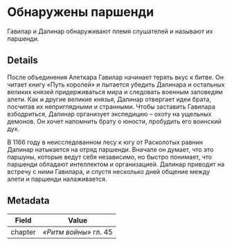 # Обнаружены паршенди
Гавилар и Далинар обнаруживают племя слушателей и называют их паршенди.

## Details
После объединения Алеткара Гавилар начинает терять вкус к битве. Он читает книгу «Путь королей» и пытается убедить Далинара и остальных великих князей придерживаться мира и следовать военным заповедям алети. Как и другие великие князья, Далинар отвергает идеи брата, посчитав их неприглядными и странными. Чтобы заставить Гавилара взбодриться, Далинар организует экспедицию – охоту на ущельных демонов. Он хочет напомнить брату о юности, пробудить его воинский дух.

В 1166 году в неисследованном лесу к югу от Расколотых равнин Далинар натыкается на отряд паршенди. Вначале он думает, что это паршуны, которые ведут себя независимо, но быстро понимает, что паршенди обладают интеллектом и организацией. Далинар приводит на встречу с ними Гавилара, и спустя несколько дней общение между алети и паршенди налаживается.

## Metadata
| Field | Value |
| ----- | ----- |
| chapter | *«Ритм войны»* гл. 45 |
